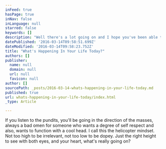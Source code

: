 ```yaml
---
inFeed: true
hasPage: true
inNav: false
inLanguage: null
starred: false
keywords: []
description: "Well there's a lot going on and I hope you've been able to sift and sort it in a way that makes perfect sense"
datePublished: '2016-03-14T09:58:51.699Z'
dateModified: '2016-03-14T09:58:23.752Z'
title: "What's Happening In Your Life Today?"
authors: []
publisher:
  name: null
  domain: null
  url: null
  favicon: null
author: []
sourcePath: _posts/2016-03-14-whats-happening-in-your-life-today.md
published: true
url: whats-happening-in-your-life-today/index.html
_type: Article

---
```

If you listen to the pundits, you'll be going in the direction of the masses, always a bad omen for someone who wants a degree of self respect and also, wants to function with a cool head. I call this the helicopter mindset. Not too high to be irrelevant, not too low to be dopey. Just the right height to see with both eyes, and your heart, what's really going on?